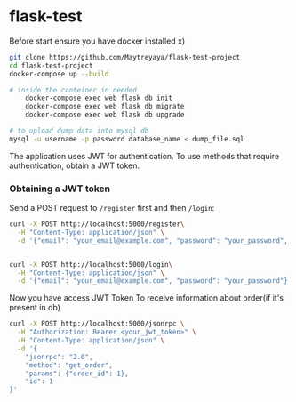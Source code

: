 # flask-test

Before start ensure you have docker installed x)
~~~ sh
git clone https://github.com/Maytreyaya/flask-test-project
cd flask-test-project
docker-compose up --build

# inside the conteiner in needed
    docker-compose exec web flask db init
    docker-compose exec web flask db migrate
    docker-compose exec web flask db upgrade

# to upload dump data into mysql db
mysql -u username -p password database_name < dump_file.sql
~~~
The application uses JWT for authentication. To use methods that require authentication, obtain a JWT token.

### Obtaining a JWT token

Send a POST request to `/register` first and then `/login`:

```sh
curl -X POST http://localhost:5000/register\
  -H "Content-Type: application/json" \
  -d '{"email": "your_email@example.com", "password": "your_password", "roles":[]}'


curl -X POST http://localhost:5000/login\
  -H "Content-Type: application/json" \
  -d '{"email": "your_email@example.com", "password": "your_password"}'

```
Now you have access JWT Token
To receive information about order(if it's present in db)

``` sh
curl -X POST http://localhost:5000/jsonrpc \
  -H "Authorization: Bearer <your_jwt_token>" \
  -H "Content-Type: application/json" \
  -d '{
    "jsonrpc": "2.0",
    "method": "get_order",
    "params": {"order_id": 1},
    "id": 1
}'
```